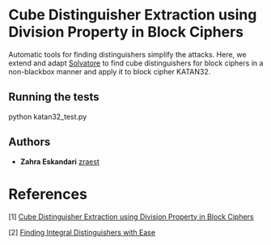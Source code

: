 # Cube Distinguisher Extraction using Division Property in Block Ciphers

Automatic tools for finding distinguishers simplify the attacks. Here, we extend and adapt [Solvatore](https://github.com/kste/solvatore) to find cube distinguishers for block ciphers in a non-blackbox manner and apply it to block cipher KATAN32.

## Running the tests

python katan32_test.py

## Authors

* **Zahra Eskandari** [zraest](https://github.com/zraestgithub)

# References

[1] [Cube Distinguisher Extraction using Division Property in Block Ciphers](https://github.com/zraestgithub/CubeAttack_DP)

[2] [Finding Integral Distinguishers with Ease](https://eprint.iacr.org/2018/688.pdf)
